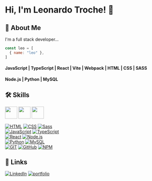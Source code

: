 # Hi, I'm Leonardo Troche! 👋

## 🚀 About Me
I'm a full stack developer...

```js
const leo = [
  { name: "leo" },
]
```

#### JavaScript | TypeScript | React | Vite | Webpack | HTML | CSS | SASS
#### Node.js | Python | MySQL



## 🛠 Skills


<img width="40" src="https://cdn.jsdelivr.net/gh/devicons/devicon/icons/html5/html5-original.svg" />
<img width="40" src="https://cdn.jsdelivr.net/gh/devicons/devicon/icons/css3/css3-original.svg" />
<img width="40" src="https://cdn.jsdelivr.net/gh/devicons/devicon/icons/javascript/javascript-original.svg" />

          
          

[![HTML](https://img.shields.io/badge/HTML-E34F26?style=for-the-badge&logo=html5&logoColor=white)]()
[![CSS](https://img.shields.io/badge/CSS-1572B6?style=for-the-badge&logo=css3&logoColor=white)]()
[![Sass](https://img.shields.io/badge/Sass-CC6699?style=for-the-badge&logo=sass&logoColor=white)]()
<br />
[![JavaScript](https://img.shields.io/badge/JavaScript-F7DF1E?style=for-the-badge&logo=javascript&logoColor=black)]()
[![TypeScript](https://img.shields.io/badge/TypeScript-007ACC?style=for-the-badge&logo=typescript&logoColor=white)]()
<br />
[![React](https://img.shields.io/badge/React-20232A?style=for-the-badge&logo=react&logoColor=61DAFB)]()
[![Node.js](https://img.shields.io/badge/Node.js-43853D?style=for-the-badge&logo=node.js&logoColor=white)]()
<br />
[![Python](https://img.shields.io/badge/Python-14354C?style=for-the-badge&logo=python&logoColor=white)]()
[![MySQL](https://img.shields.io/badge/MySQL-005C84?style=for-the-badge&logo=mysql&logoColor=white)]()
<br />
[![GIT](https://img.shields.io/badge/GIT-E44C30?style=for-the-badge&logo=git&logoColor=white)]()
[![GitHub](https://img.shields.io/badge/GitHub-100000?style=for-the-badge&logo=github&logoColor=white)]()
[![NPM](https://img.shields.io/badge/-NPM-CB3837?style=for-the-badge&logo=NPM&logoColor=white)]()

## 🔗 Links
[![LinkedIn](https://img.shields.io/badge/LinkedIn-0A66C2?style=for-the-badge&logo=linkedin&logoColor=white)](https://www.linkedin.com/)
[![portfolio](https://img.shields.io/badge/my_portfolio-181818?style=for-the-badge&logo=ko-fi&logoColor=white)](https://google.com/)
